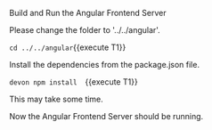 Build and Run the Angular Frontend Server


Please change the folder to &#39;../../angular&#39;.

`cd ../../angular`{{execute T1}}


Install the dependencies from the package.json file.

`devon npm install  `{{execute T1}}


This may take some time.

Now the Angular Frontend Server should be running.
